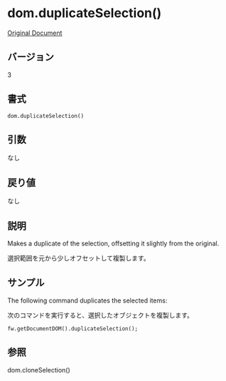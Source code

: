 # dom.duplicateSelection()

[Original Document](http://help.adobe.com/en_US/fireworks/cs/extend/WS5b3ccc516d4fbf351e63e3d1183c94856c-7dff.html)

## バージョン

3

## 書式

```
dom.duplicateSelection()
```

## 引数

なし

## 戻り値

なし

## 説明

Makes a duplicate of the selection, offsetting it slightly from the original.

選択範囲を元から少しオフセットして複製します。

## サンプル

The following command duplicates the selected items:

次のコマンドを実行すると、選択したオブジェクトを複製します。

```
fw.getDocumentDOM().duplicateSelection();
```

## 参照

dom.cloneSelection()